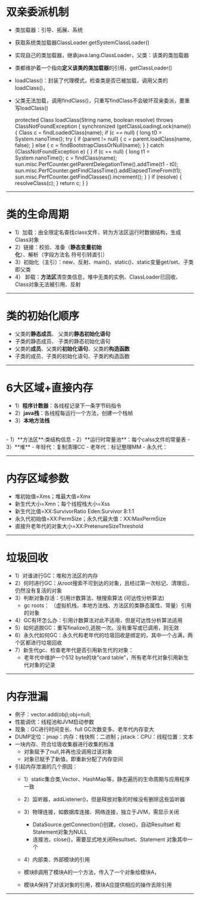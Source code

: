 # 双亲委派机制

 - 类加载器：引导、拓展、系统
 - 获取系统类加载器ClassLoader.getSystemClassLoader()
 - 实现自己的类加载器，继承java.lang.ClassLoader，父类：该类的类加载器
 - 类都维护着一个指向**定义该类的类加载器**的引用，getClassLoader()
 - loadClass()：封装了代理模式，检查类是否已被加载，调用父类的loadClass()，
 - 父类无法加载，调用findClass()，只重写findClass不会破坏双亲委派，要重写loadClass()
        
    
      protected Class<?> loadClass(String name, boolean resolve) throws ClassNotFoundException {
          synchronized (getClassLoadingLock(name)) {
                Class<?> c = findLoadedClass(name);
                if (c == null) {
                    long t0 = System.nanoTime();
                    try {
                        if (parent != null) {
                            c = parent.loadClass(name, false);
                        }
                        else {
                            c = findBootstrapClassOrNull(name);
                        }
                    }
                    catch (ClassNotFoundException e) {
                    }
                    if (c == null) {
                        long t1 = System.nanoTime();
                        c = findClass(name);
                        sun.misc.PerfCounter.getParentDelegationTime().addTime(t1 - t0);
                        sun.misc.PerfCounter.getFindClassTime().addElapsedTimeFrom(t1);
                        sun.misc.PerfCounter.getFindClasses().increment();
                    }
                }
                if (resolve) {
                    resolveClass(c);
                }
                return c;
            }
        }

----------
# 类的生命周期
 - 1）加载：由全限定名查找class文件，转为方法区运行时数据结构，生成Class对象
 - 2）链接：校验、准备（**静态变量初始化**）、解析（字段方法名 符号引转直引）
 - 3）初始化（主引）：new、反射、main()、static()、static变量get/set、子类即父类
 - 4） 卸载：**方法区**清空类信息，堆中无类的实例、ClassLoader已回收、Class对象无法被引用、反射

----------
# 类的初始化顺序

- 父类的**静态成员**、 父类的**静态初始化语句**
- 子类的静态成员、 子类的静态初始化语句
- 父类的**成员**、父类的**初始化语句**、父类的**构造函数**
- 子类的成员、子类的初始化语句、子类的构造函数

----------


# 6大区域+直接内存

 - 1）**程序计数器**：各线程记录下一条字节码指令
 - 2）**java栈**：各线程每运行一个方法，创建一个栈帧
 - 3）**本地方法栈**
<br>
 - 1）**方法区**:类结构信息
 - 2）**运行时常量池**：每个calss文件的常量表
 - 3）**堆**
    - 年轻代：复制清理CC
    - 老年代：标记整理MM
    - 永久代：

----------
# 内存区域参数

 - 堆初始值=Xms；堆最大值=Xmx
 - 新生代大小=Xmn；每个线程栈大小=Xss
 - 新生代比值=XX:SurvivorRatio Eden:Survivor 8:1:1
 - 永久代初始值=XX:PermSize；永久代最大值：XX:MaxPermSize
 - 直接升老年代的对象大小=XX:PretenureSizeThreshold

----------
# 垃圾回收
 - 1）对谁进行GC：堆和方法区的内存
 - 2）何时进行GC：从root搜索不可到达的对象，且经过第一次标记、清理后，仍然没有复活的对象
 - 3）判断对象存活：引用计数算法、根搜索算法 (可达性分析算法)
    - gc roots： （虚拟机栈、本地方法栈、方法区的类静态属性、常量）引用的对象
 -  4）GC有环怎么办：引用计数算法对此不适用，但是可达性分析算法适用
 -  5）如何逃脱GC：重写finalize(),逃脱一次。没有重写或已调用，则无效
 -  6）永久代如何GC：永久代和老年代的垃圾回收是绑定的，其中一个占满，两个区都进行垃圾回收
 -  7）新生代gc、检查老年代是否引用新生代的对象：
    - 老年代中维护一个512 byte的块"card table"，所有老年代对象引用新生代对象的记录

----------
# 内存泄漏
 - 例子：vector.add(obj);obj=null;
 - 性能调优：线程池和JVM启动参数
 - 现象：GC进行时间变长、full GC次数变多、老年代内存变大
 - DUMP定位：jmap：内存：栈快照：二进制；jstack：CPU：线程位置：文本
 - 一块内存、符合垃圾收集器进行收集的标准
    - 对象赋予了null,并再也没调用过该对象
    - 对象已赋予了新值，即重新分配了内存空间
 - 引起内存泄漏的几个原因：
    - 1）static集合类,Vector、HashMap等，静态遍历的生命周期与应用程序一致
    - 2）监听器，addListener()，但是释放对象的时候没有删除这些监听器
	 
    - 3）物理连接，如数据库连接、网络连接，独立于JVM，需显示关闭
		 - DataSource.getConnection()创建，close()，自动Resultset 和Statement对象为NULL
		 - 连接池，close()，需要显式地关闭Resultset、Statement 对象其中一个
    - 4）内部类、外部模块的引用
	 - 模块B调用了模块A的一个方法，传入了一个对象给模块A，
	 - 模块A保持了对该对象的引用，模块A应提供相应的操作去除引用

----------